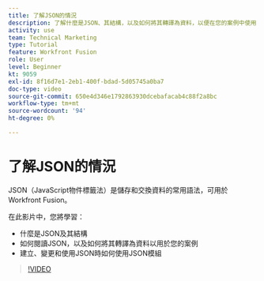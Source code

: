 ```yaml
---
title: 了解JSON的情況
description: 了解什麼是JSON、其結構，以及如何將其轉譯為資料，以便在您的案例中使用 [!DNL Adobe Workfront Fusion].
activity: use
team: Technical Marketing
type: Tutorial
feature: Workfront Fusion
role: User
level: Beginner
kt: 9059
exl-id: 8f16d7e1-2eb1-400f-bdad-5d05745a0ba7
doc-type: video
source-git-commit: 650e4d346e1792863930dcebafacab4c88f2a8bc
workflow-type: tm+mt
source-wordcount: '94'
ht-degree: 0%

---
```


# 了解JSON的情況

JSON（JavaScript物件標籤法）是儲存和交換資料的常用語法，可用於Workfront Fusion。

在此影片中，您將學習：

* 什麼是JSON及其結構
* 如何閱讀JSON，以及如何將其轉譯為資料以用於您的案例
* 建立、變更和使用JSON時如何使用JSON模組

>[!VIDEO](https://video.tv.adobe.com/v/335300/?quality=12&learn=on)
